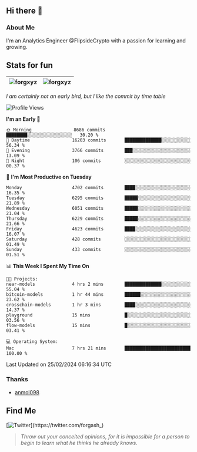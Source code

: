## Hi there 👋

### About Me

I'm an Analytics Engineer @FlipsideCrypto with a passion for learning and growing.
  
## Stats for fun

| <img align="center" src="https://github-readme-streak-stats.herokuapp.com/?user=forgxyz&theme=tokyonight" alt="forgxyz" /> | <img align="center" src="https://github-readme-stats.vercel.app/api?username=forgxyz&theme=tokyonight&show_icons=true" alt="forgxyz" /> |
| ------------- |------------- |

*I am certainly not an early bird, but I like the commit by time table*  

<!--START_SECTION:waka-->
![Profile Views](http://img.shields.io/badge/Profile%20Views-0-blue)

**I'm an Early 🐤** 

```text
🌞 Morning                8686 commits        ████████░░░░░░░░░░░░░░░░░   30.20 % 
🌆 Daytime                16203 commits       ██████████████░░░░░░░░░░░   56.34 % 
🌃 Evening                3766 commits        ███░░░░░░░░░░░░░░░░░░░░░░   13.09 % 
🌙 Night                  106 commits         ░░░░░░░░░░░░░░░░░░░░░░░░░   00.37 % 
```
📅 **I'm Most Productive on Tuesday** 

```text
Monday                   4702 commits        ████░░░░░░░░░░░░░░░░░░░░░   16.35 % 
Tuesday                  6295 commits        █████░░░░░░░░░░░░░░░░░░░░   21.89 % 
Wednesday                6051 commits        █████░░░░░░░░░░░░░░░░░░░░   21.04 % 
Thursday                 6229 commits        █████░░░░░░░░░░░░░░░░░░░░   21.66 % 
Friday                   4623 commits        ████░░░░░░░░░░░░░░░░░░░░░   16.07 % 
Saturday                 428 commits         ░░░░░░░░░░░░░░░░░░░░░░░░░   01.49 % 
Sunday                   433 commits         ░░░░░░░░░░░░░░░░░░░░░░░░░   01.51 % 
```


📊 **This Week I Spent My Time On** 

```text
🐱‍💻 Projects: 
near-models              4 hrs 2 mins        ██████████████░░░░░░░░░░░   55.04 % 
bitcoin-models           1 hr 44 mins        ██████░░░░░░░░░░░░░░░░░░░   23.62 % 
crosschain-models        1 hr 3 mins         ████░░░░░░░░░░░░░░░░░░░░░   14.37 % 
playground               15 mins             █░░░░░░░░░░░░░░░░░░░░░░░░   03.56 % 
flow-models              15 mins             █░░░░░░░░░░░░░░░░░░░░░░░░   03.41 % 

💻 Operating System: 
Mac                      7 hrs 21 mins       █████████████████████████   100.00 % 
```


 Last Updated on 25/02/2024 06:16:34 UTC
<!--END_SECTION:waka-->

### Thanks
 - [anmol098](https://github.com/anmol098/waka-readme-stats/)
  
## Find Me
[![Twitter](https://img.shields.io/twitter/url/https/twitter.com/forgash_.svg?style=social&label=Follow%20%40forgash_)](https://twitter.com/forgash_)


> *Throw out your conceited opinions, for it is impossible for a person to begin to learn what he thinks he already knows.* 
